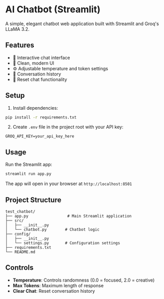 # AI Chatbot (Streamlit)

A simple, elegant chatbot web application built with Streamlit and Groq's LLaMA 3.2.

## Features

- 💬 Interactive chat interface
- 🎨 Clean, modern UI
- ⚙️ Adjustable temperature and token settings
- 📝 Conversation history
- 🔄 Reset chat functionality

## Setup

1. Install dependencies:
```bash
pip install -r requirements.txt
```

2. Create `.env` file in the project root with your API key:
```
GROQ_API_KEY=your_api_key_here
```

## Usage

Run the Streamlit app:
```bash
streamlit run app.py
```

The app will open in your browser at `http://localhost:8501`

## Project Structure

```
test_chatbot/
├── app.py                 # Main Streamlit application
├── src/
│   ├── __init__.py
│   └── chatbot.py        # Chatbot logic
├── config/
│   ├── __init__.py
│   └── settings.py       # Configuration settings
├── requirements.txt
└── README.md
```

## Controls

- **Temperature**: Controls randomness (0.0 = focused, 2.0 = creative)
- **Max Tokens**: Maximum length of response
- **Clear Chat**: Reset conversation history
